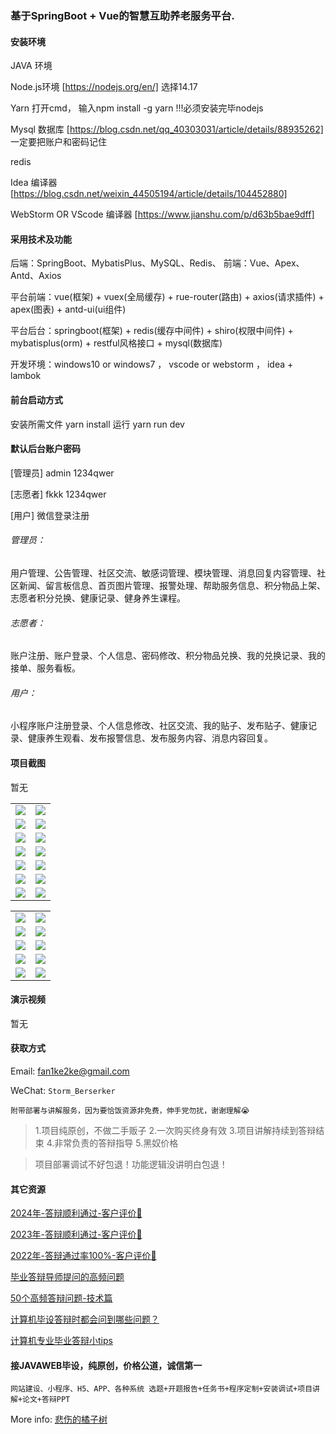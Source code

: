 ### 基于SpringBoot + Vue的智慧互助养老服务平台.

#### 安装环境

JAVA 环境 

Node.js环境 [https://nodejs.org/en/] 选择14.17

Yarn 打开cmd， 输入npm install -g yarn !!!必须安装完毕nodejs

Mysql 数据库 [https://blog.csdn.net/qq_40303031/article/details/88935262] 一定要把账户和密码记住

redis

Idea 编译器 [https://blog.csdn.net/weixin_44505194/article/details/104452880]

WebStorm OR VScode 编译器 [https://www.jianshu.com/p/d63b5bae9dff]

#### 采用技术及功能

后端：SpringBoot、MybatisPlus、MySQL、Redis、
前端：Vue、Apex、Antd、Axios

平台前端：vue(框架) + vuex(全局缓存) + rue-router(路由) + axios(请求插件) + apex(图表)  + antd-ui(ui组件)

平台后台：springboot(框架) + redis(缓存中间件) + shiro(权限中间件) + mybatisplus(orm) + restful风格接口 + mysql(数据库)

开发环境：windows10 or windows7 ， vscode or webstorm ， idea + lambok


#### 前台启动方式
安装所需文件 yarn install 
运行 yarn run dev

#### 默认后台账户密码
[管理员]
admin
1234qwer

[志愿者]
fkkk
1234qwer

[用户]
微信登录注册

###### 管理员：
用户管理、公告管理、社区交流、敏感词管理、模块管理、消息回复内容管理、社区新闻、留言板信息、首页图片管理、报警处理、帮助服务信息、积分物品上架、志愿者积分兑换、健康记录、健身养生课程。

###### 志愿者：
账户注册、账户登录、个人信息、密码修改、积分物品兑换、我的兑换记录、我的接单、服务看板。

###### 用户：
小程序账户注册登录、个人信息修改、社区交流、我的贴子、发布贴子、健康记录、健康养生观看、发布报警信息、发布服务内容、消息内容回复。

#### 项目截图
暂无

|  |  |
|---------------------|---------------------|
| ![](https://fank-bucket-oss.oss-cn-beijing.aliyuncs.com/img/b1bdf7c4-6c3b-4691-a679-b71f6afa2ca3.png) | ![](https://fank-bucket-oss.oss-cn-beijing.aliyuncs.com/img/66c89817-3c7b-4157-bd08-f04a5af93f9a.png) |
| ![](https://fank-bucket-oss.oss-cn-beijing.aliyuncs.com/img/afe5bf62-cd34-4d03-945a-fe884e4beadd.png) | ![](https://fank-bucket-oss.oss-cn-beijing.aliyuncs.com/img/61dc940f-b7eb-4dfd-8a3f-95cb74241ff8.png) |
| ![](https://fank-bucket-oss.oss-cn-beijing.aliyuncs.com/img/15961156-7f9c-4cbe-9b73-79584d1958b3.png) | ![](https://fank-bucket-oss.oss-cn-beijing.aliyuncs.com/img/25dabc3f-144b-4296-ae53-e08ab6d2db23.png) |
| ![](https://fank-bucket-oss.oss-cn-beijing.aliyuncs.com/img/c3e47bb5-a502-4e52-aabc-9d7085414ab9.png) | ![](https://fank-bucket-oss.oss-cn-beijing.aliyuncs.com/img/dd9c095e-5221-474d-a559-b67a6d48169a.png) |
| ![](https://fank-bucket-oss.oss-cn-beijing.aliyuncs.com/img/f7c45165-aa33-49d2-980e-e85a060b0f8b.png) | ![](https://fank-bucket-oss.oss-cn-beijing.aliyuncs.com/img/db4baa3f-b87b-493b-878c-317afaa45874.png) |
| ![](https://fank-bucket-oss.oss-cn-beijing.aliyuncs.com/img/ee107209-b7b3-4458-934f-b4ba09d900e2.png) | ![](https://fank-bucket-oss.oss-cn-beijing.aliyuncs.com/img/1d0326bb-7067-4dbc-9b90-f2a080592d90.png) |
| ![](https://fank-bucket-oss.oss-cn-beijing.aliyuncs.com/img/2ab6ce7e-c9ee-420f-a90f-b9c758b2467e.png) | ![](https://fank-bucket-oss.oss-cn-beijing.aliyuncs.com/work/936e9baf53eb9a217af4f89c616dc19.png) |

|  |  |
|---------------------|---------------------|
| ![](https://fank-bucket-oss.oss-cn-beijing.aliyuncs.com/img/10c58a27-df59-4cd1-ba88-cf0c4d078624.png) | ![](https://fank-bucket-oss.oss-cn-beijing.aliyuncs.com/img/2ecb2ca5-c753-4e06-babc-b044539d5c98.png) |
| ![](https://fank-bucket-oss.oss-cn-beijing.aliyuncs.com/img/9e27bfc5-70c3-4e20-9106-bd57719506c2.png) | ![](https://fank-bucket-oss.oss-cn-beijing.aliyuncs.com/img/1b8914cd-8f68-4fcd-aa32-5a3a245a4c88.png) |
| ![](https://fank-bucket-oss.oss-cn-beijing.aliyuncs.com/img/7f865e86-86b8-426b-8382-ddca7605c2fa.png) | ![](https://fank-bucket-oss.oss-cn-beijing.aliyuncs.com/img/fd1696fc-b26a-4bd2-a370-fbb5fb45c36d.png) |
| ![](https://fank-bucket-oss.oss-cn-beijing.aliyuncs.com/img/7c496848-0a06-4b2a-9887-8ffe6dff63e8.png) | ![](https://fank-bucket-oss.oss-cn-beijing.aliyuncs.com/img/da8d73d2-b47f-487d-9ef7-2b993733d5c5.png) |
| ![](https://fank-bucket-oss.oss-cn-beijing.aliyuncs.com/img/3d3dc80a-2bae-4130-979b-c4ee9fce1a61.png) | ![](https://fank-bucket-oss.oss-cn-beijing.aliyuncs.com/img/bbe48ae1-cc2b-4c77-9b50-14fa6bcee3e3.png) |

#### 演示视频

暂无

#### 获取方式

Email: fan1ke2ke@gmail.com

WeChat: `Storm_Berserker`

`附带部署与讲解服务，因为要恰饭资源非免费，伸手党勿扰，谢谢理解😭`

> 1.项目纯原创，不做二手贩子 2.一次购买终身有效 3.项目讲解持续到答辩结束 4.非常负责的答辩指导 5.黑奴价格

> 项目部署调试不好包退！功能逻辑没讲明白包退！

#### 其它资源

[2024年-答辩顺利通过-客户评价👻](https://berserker287.github.io/2024/06/06/2024%E5%B9%B4%E7%AD%94%E8%BE%A9%E9%A1%BA%E5%88%A9%E9%80%9A%E8%BF%87/)

[2023年-答辩顺利通过-客户评价🐢](https://berserker287.github.io/2023/06/14/2023%E5%B9%B4%E7%AD%94%E8%BE%A9%E9%A1%BA%E5%88%A9%E9%80%9A%E8%BF%87/)

[2022年-答辩通过率100%-客户评价🐣](https://berserker287.github.io/2022/05/25/%E9%A1%B9%E7%9B%AE%E4%BA%A4%E6%98%93%E8%AE%B0%E5%BD%95/)

[毕业答辩导师提问的高频问题](https://berserker287.github.io/2023/06/13/%E6%AF%95%E4%B8%9A%E7%AD%94%E8%BE%A9%E5%AF%BC%E5%B8%88%E6%8F%90%E9%97%AE%E7%9A%84%E9%AB%98%E9%A2%91%E9%97%AE%E9%A2%98/)

[50个高频答辩问题-技术篇](https://berserker287.github.io/2023/06/13/50%E4%B8%AA%E9%AB%98%E9%A2%91%E7%AD%94%E8%BE%A9%E9%97%AE%E9%A2%98-%E6%8A%80%E6%9C%AF%E7%AF%87/)

[计算机毕设答辩时都会问到哪些问题？](https://www.zhihu.com/question/31020988)

[计算机专业毕业答辩小tips](https://zhuanlan.zhihu.com/p/145911029)

#### 接JAVAWEB毕设，纯原创，价格公道，诚信第一

`网站建设、小程序、H5、APP、各种系统 选题+开题报告+任务书+程序定制+安装调试+项目讲解+论文+答辩PPT`

More info: [悲伤的橘子树](https://berserker287.github.io/)
